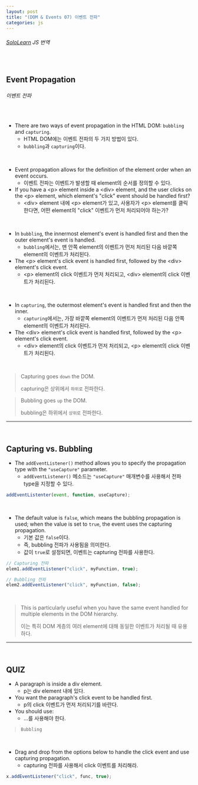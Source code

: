 ```yaml
---
layout: post
title: "(DOM & Events 07) 이벤트 전파"
categories: js
---
```


###### [SoloLearn](https://www.sololearn.com/) JS 번역

<br>

## Event Propagation

###### 이벤트 전파

<br>

- There are two ways of event propagation in the HTML DOM: `bubbling` and `capturing`.
  - HTML DOM에는 이벤트 전파의 두 가지 방법이 있다.
  - `bubbling`과 `capturing`이다.

<br>

- Event propagation allows for the definition of the element order when an event occurs.
  - 이벤트 전파는 이벤트가 발생할 때 element의 순서를 정의할 수 있다.
- If you have a \<p> element inside a \<div> element, and the user clicks on the \<p> element, which element's "click" event should be handled first?
  - \<div> element 내에 \<p> element가 있고, 사용자가 \<p> element를 클릭한다면, 어떤 element의 "click" 이벤트가 먼저 처리되어야 하는가?

<br>

- In `bubbling`, the innermost element's event is handled first and then the outer element's event is handled.
  - `bubbling`에서는, 맨 안쪽 element의 이벤트가 먼저 처리된 다음 바깥쪽 element의 이벤트가 처리된다.
- The \<p> element's click event is handled first, followed by the \<div> element's click event.
  - \<p> element의 click 이벤트가 먼저 처리되고, \<div> element의 click 이벤트가 처리된다.

<br>

- In `capturing`, the outermost element's event is handled first and then the inner.
  - `capturing`에서는, 가장 바깥쪽 element의 이벤트가 먼저 처리된 다음 안쪽 element의 이벤트가 처리된다.
- The \<div> element's click event is handled first, followed by the \<p> element's click event.
  - \<div> element의 click 이벤트가 먼저 처리되고, \<p> element의 click 이벤트가 처리된다.

<br>

> Capturing goes `down` the DOM.
>
> capturing은 상위에서 `하위로` 전파한다.

> Bubbling goes `up` the DOM.
>
> bubbling은 하위에서 `상위로` 전파한다.

------

<br>

## Capturing vs. Bubbling

- The `addEventListener()` method allows you to specify the propagation type with the `"useCapture"` parameter.
  - `addEventListener()` 메소드는 `"useCapture"` 매개변수를 사용해서 전파 type을 지정할 수 있다.

```js
addEventListenter(event, function, useCapture);
```

<br>

- The default value is `false`, which means the bubbling propagation is used; when the value is set to `true`, the event uses the capturing propagation.
  - 기본 값은 `false`이다.
  - 즉, bubbling 전파가 사용됨을 의미한다.
  - 값이 `true`로 설정되면, 이벤트는 capturing 전파를 사용한다.

```js
// Capturing 전파
elem1.addEventListener("click", myFunction, true);

// Bubbling 전파
elem2.addEventListener("click", myFunction, false);
```

<br>

> This is particularly useful when you have the same event handled for multiple elements in the DOM hierarchy.
>
> 이는 특히 DOM 계층의 여러 element에 대해 동일한 이벤트가 처리될 때 유용하다.

------

<br>

## QUIZ

- A paragraph is inside a div element.
  - p는 div element 내에 있다.
- You want the paragraph's click event to be handled first.
  - p의 click 이벤트가 먼저 처리되기를 바란다.
- You should use:
  - ...를 사용해야 한다.

> `Bubbling`

<br>

- Drag and drop from the options below to handle the click event and use capturing propagation.
  - capturing 전파를 사용해서 click 이벤트를 처리해라.

```js
x.addEventListener("click", func, true);
```

<br>